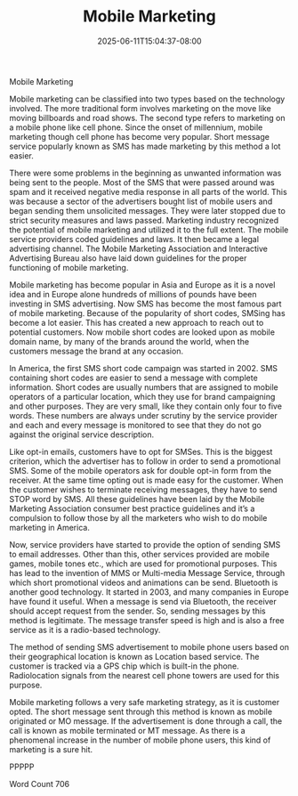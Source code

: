﻿---
title: "Mobile Marketing"
date: 2025-06-11T15:04:37-08:00
description: "TXT Tips for Web Success"
featured_image: "/images/TXT.jpg"
tags: ["TXT"]
---

Mobile Marketing

Mobile marketing can be classified into two types based on the technology involved. The more traditional form involves marketing on the move like moving billboards and road shows. The second type refers to marketing on a mobile phone like cell phone. Since the onset of millennium, mobile marketing though cell phone has become very popular. Short message service popularly known as SMS has made marketing by this method a lot easier.

There were some problems in the beginning as unwanted information was being sent to the people. Most of the SMS that were passed around was spam and it received negative media response in all parts of the world. This was because a sector of the advertisers bought list of mobile users and began sending them unsolicited messages. They were later stopped due to strict security measures and laws passed. Marketing industry recognized the potential of mobile marketing and utilized it to the full extent. The mobile service providers coded guidelines and laws. It then became a legal advertising channel. The Mobile Marketing Association and Interactive Advertising Bureau also have laid down guidelines for the proper functioning of mobile marketing. 

Mobile marketing has become popular in Asia and Europe as it is a novel idea and in Europe alone hundreds of millions of pounds have been investing in SMS advertising. Now SMS has become the most famous part of mobile marketing. Because of the popularity of short codes, SMSing has become a lot easier. This has created a new approach to reach out to potential customers. Now mobile short codes are looked upon as mobile domain name, by many of the brands around the world, when the customers message the brand at any occasion. 

In America, the first SMS short code campaign was started in 2002. SMS containing short codes are easier to send a message with complete information. Short codes are usually numbers that are assigned to mobile operators of a particular location, which they use for brand campaigning and other purposes. They are very small, like they contain only four to five words. These numbers are always under scrutiny by the service provider and each and every message is monitored to see that they do not go against the original service description. 

Like opt-in emails, customers have to opt for SMSes. This is the biggest criterion, which the advertiser has to follow in order to send a promotional SMS. Some of the mobile operators ask for double opt-in form from the receiver. At the same time opting out is made easy for the customer. When the customer wishes to terminate receiving messages, they have to send STOP word by SMS. All these guidelines have been laid by the Mobile Marketing Association consumer best practice guidelines and it’s a compulsion to follow those by all the marketers who wish to do mobile marketing in America.

Now, service providers have started to provide the option of sending SMS to email addresses. Other than this, other services provided are mobile games, mobile tones etc., which are used for promotional purposes. This has lead to the invention of MMS or Multi-media Message Service, through which short promotional videos and animations can be send. Bluetooth is another good technology. It started in 2003, and many companies in Europe have found it useful. When a message is send via Bluetooth, the receiver should accept request from the sender. So, sending messages by this method is legitimate. The message transfer speed is high and is also a free service as it is a radio-based technology. 

The method of sending SMS advertisement to mobile phone users based on their geographical location is known as Location based service. The customer is tracked via a GPS chip which is built-in the phone. Radiolocation signals from the nearest cell phone towers are used for this purpose.

Mobile marketing follows a very safe marketing strategy, as it is customer opted. The short message sent through this method is known as mobile originated or MO message. If the advertisement is done through a call, the call is known as mobile terminated or MT message. As there is a phenomenal increase in the number of mobile phone users, this kind of marketing is a sure hit.

PPPPP

Word Count 706

 


